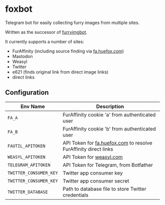# foxbot

Telegram bot for easily collecting furry images from multiple sites.

Written as the successor of [furryimgbot](https://git.huefox.com/syfaro/telegram-furryimgbot).

It currently supports a number of sites:

* FurAffinity (including source finding via [fa.huefox.com](https://fa.huefox.com))
* Mastodon
* Weasyl
* Twitter
* e621 (finds original link from direct image links)
* direct links

## Configuration

Env Name               | Description
-----------------------|------------
`FA_A`                 | FurAffinity cookie 'a' from authenticated user
`FA_B`                 | FurAffinity cookie 'b' from authenticated user
`FAUTIL_APITOKEN`      | API Token for [fa.huefox.com](https://fa.huefox.com/) to resolve FurAffinity direct links
`WEASYL_APITOKEN`      | API Token for [weasyl.com](https://www.weasyl.com)
`TELEGRAM_APITOKEN`    | API Token for Telegram, from Botfather
`TWITTER_CONSUMER_KEY` | Twitter app consumer key
`TWITTER_CONSUMER_KEY` | Twitter app consumer secret
`TWITTER_DATABASE`     | Path to database file to store Twitter credentials
